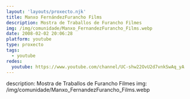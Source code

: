 ```yaml
---
layout: 'layouts/proxecto.njk'
title: Manxo FernándezFurancho Films
description: Mostra de Traballos de Furancho Filmes
img: /img/comunidade/Manxo_FernandezFurancho_Films.webp
date: 2008-02-02 20:06:28
platform: youtube
type: proxecto
tags:
  - youtube
redes:
  youtube: https://www.youtube.com/channel/UC-shw22OvU2d7vnkSwAq_yA
---
```

description: Mostra de Traballos de Furancho Filmes
img: /img/comunidade/Manxo_FernandezFurancho_Films.webp
